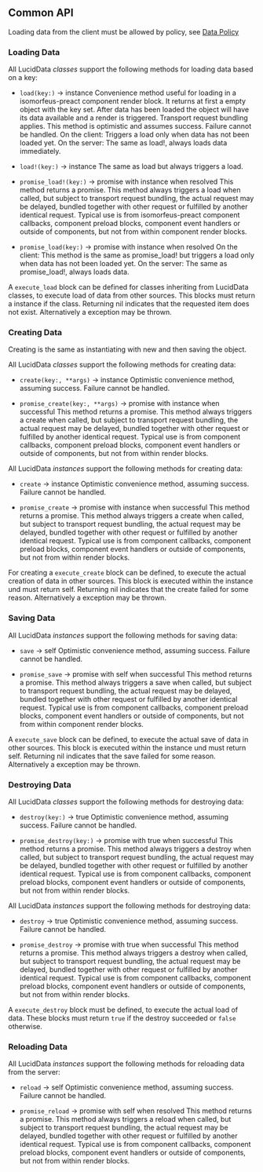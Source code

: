 ## Common API

Loading data from the client must be allowed by policy, see [Data Policy](https://github.com/isomorfeus/isomorfeus-project/blob/master/isomorfeus-data/docs/data_policy.md)

### Loading Data

All LucidData *classes* support the following methods for loading data based on a key:
- `load(key:)` -> instance
  Convenience method useful for loading in a isomorfeus-preact component render block. It returns at first a empty object with the key set. After data has been loaded the object will have its data available and a render is triggered. Transport request bundling applies.
  This method is optimistic and assumes success. Failure cannot be handled.
  On the client: Triggers a load only when data has not been loaded yet.
  On the server: The same as load!, always loads data immediately.

- `load!(key:)` -> instance
  The same as load but always triggers a load.

- `promise_load!(key:)` -> promise with instance when resolved
  This method returns a promise. This method always triggers a load when called, but subject to transport request bundling, the actual request may be delayed, bundled together with other request or fulfilled by another identical request.
  Typical use is from isomorfeus-preact component callbacks, component preload blocks, component event handlers or outside of components, but not from within component render blocks.

- `promise_load(key:)` -> promise with instance when resolved
  On the client: This method is the same as promise_load! but triggers a load only when data has not been loaded yet.
  On the server: The same as promise_load!, always loads data.

A `execute_load` block can be defined for classes inheriting from LucidData classes, to execute load of data from other sources. This blocks must return a instance if the class. Returning nil indicates that the requested item does not exist. Alternatively a exception may be thrown.

### Creating Data

Creating is the same as instantiating with new and then saving the object.

All LucidData *classes* support the following methods for creating data:
- `create(key:, **args)` -> instance
  Optimistic convenience method, assuming success. Failure cannot be handled.

- `promise_create(key:, **args)` -> promise with instance when successful
  This method returns a promise. This method always triggers a create when called, but subject to transport request bundling,
  the actual request may be delayed, bundled together with other request or fulfilled by another identical request.
  Typical use is from component callbacks, component preload blocks, component event handlers or outside of components,
  but not from within render blocks.

All LucidData *instances* support the following methods for creating data:
- `create` -> instance
  Optimistic convenience method, assuming success. Failure cannot be handled.

- `promise_create` -> promise with instance when successful
  This method returns a promise. This method always triggers a create when called, but subject to transport request bundling,
  the actual request may be delayed, bundled together with other request or fulfilled by another identical request.
  Typical use is from component callbacks, component preload blocks, component event handlers or outside of components,
  but not from within render blocks.

For creating a `execute_create` block can be defined, to execute the actual creation of data in other sources. This block is executed within the instance und must return self.
Returning nil indicates that the create failed for some reason. Alternatively a exception may be thrown.

### Saving Data

All LucidData *instances* support the following methods for saving data:
- `save` -> self
  Optimistic convenience method, assuming success. Failure cannot be handled.

- `promise_save` -> promise with self when successful
  This method returns a promise. This method always triggers a save when called, but subject to transport request bundling, the actual request may be delayed, bundled together with other request or fulfilled by another identical request.
  Typical use is from component callbacks, component preload blocks, component event handlers or outside of components,
  but not from within component render blocks.

A `execute_save` block can be defined, to execute the actual save of data in other sources. This block is executed within the instance und must return self.
Returning nil indicates that the save failed for some reason. Alternatively a exception may be thrown.

### Destroying Data

All LucidData *classes* support the following methods for destroying data:
- `destroy(key:)` -> true
  Optimistic convenience method, assuming success. Failure cannot be handled.

- `promise_destroy(key:)` -> promise with true when successful
  This method returns a promise. This method always triggers a destroy when called, but subject to transport request bundling,
  the actual request may be delayed, bundled together with other request or fulfilled by another identical request.
  Typical use is from component callbacks, component preload blocks, component event handlers or outside of components,
  but not from within render blocks.

All LucidData *instances* support the following methods for destroying data:
- `destroy` -> true
  Optimistic convenience method, assuming success. Failure cannot be handled.

- `promise_destroy` -> promise with true when successful
  This method returns a promise. This method always triggers a destroy when called, but subject to transport request bundling,
  the actual request may be delayed, bundled together with other request or fulfilled by another identical request.
  Typical use is from component callbacks, component preload blocks, component event handlers or outside of components,
  but not from within render blocks.

A `execute_destroy` block must be defined, to execute the actual load of data. These blocks must return `true` if the destroy succeeded or `false`
otherwise.

### Reloading Data

All LucidData *instances* support the following methods for reloading data from the server:
- `reload` -> self
  Optimistic convenience method, assuming success. Failure cannot be handled.

- `promise_reload` -> promise with self when resolved
  This method returns a promise. This method always triggers a reload when called, but subject to transport request bundling,
  the actual request may be delayed, bundled together with other request or fulfilled by another identical request.
  Typical use is from component callbacks, component preload blocks, component event handlers or outside of components,
  but not from within render blocks.
